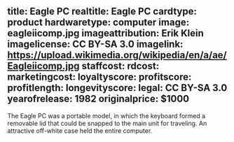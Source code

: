 title: Eagle PC
realtitle: Eagle PC 
cardtype: product
hardwaretype: computer
image: eagleiicomp.jpg
imageattribution: Erik Klein
imagelicense: CC BY-SA 3.0
imagelink: https://upload.wikimedia.org/wikipedia/en/a/ae/Eagleiicomp.jpg
staffcost: 
rdcost: 
marketingcost: 
loyaltyscore: 
profitscore: 
profitlength: 
longevityscore: 
legal: CC BY-SA 3.0
yearofrelease: 1982
originalprice: $1000
---
The Eagle PC was a portable model, in which the keyboard formed a removable lid that could be snapped to the main unit for traveling. An attractive off-white case held the entire computer.